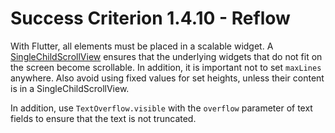 # Success Criterion 1.4.10 - Reflow

With Flutter, all elements must be placed in a scalable widget. A [SingleChildScrollView](https://api.flutter.dev/flutter/widgets/SingleChildScrollView-class.html) ensures that the underlying widgets that do not fit on the screen become scrollable. In addition, it is important not to set `maxLines` anywhere. Also avoid using fixed values for set heights, unless their content is in a SingleChildScrollView.

In addition, use `TextOverflow.visible` with the `overflow` parameter of text fields to ensure that the text is not truncated.